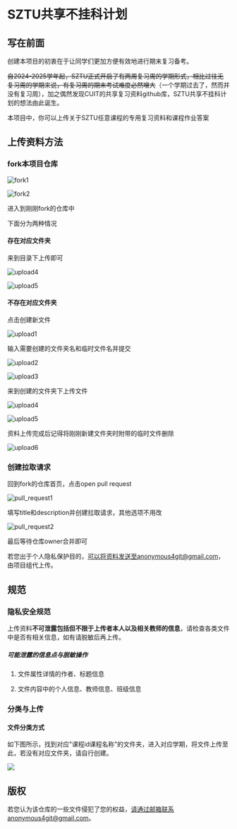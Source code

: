 # SZTU共享不挂科计划

## 写在前面

创建本项目的初衷在于让同学们更加方便有效地进行期末复习备考。

~~自2024-2025学年起，SZTU正式开启了有两周复习周的学期形式，相比过往无复习周的学期来说，有复习周的期末考试难度必然增大~~（一个学期过去了，然而并没有复习周），加之偶然发现CUIT的共享复习资料github库，SZTU共享不挂科计划的想法由此诞生。

本项目中，你可以上传关于SZTU任意课程的专用复习资料和课程作业答案

## 上传资料方法

### fork本项目仓库

![fork1](./img/fork1.png)



![fork2](./img/fork2.png)

进入到刚刚fork的仓库中

下面分为两种情况

#### 存在对应文件夹

来到目录下上传即可

![upload4](./img/upload4.png)

![upload5](./img/upload5.png)

#### 不存在对应文件夹

点击创建新文件

![upload1](./img/upload1.png)



输入需要创建的文件夹名和临时文件名并提交

![upload2](./img/upload2.png)

![upload3](./img/upload3.png)

来到创建的文件夹下上传文件

![upload4](./img/upload4.png)

![upload5](./img/upload5.png)

资料上传完成后记得将刚刚新建文件夹时附带的临时文件删除

![upload6](./img/upload6.png)

### 创建拉取请求

回到fork的仓库首页，点击open pull request

![pull_request1](./img/pull_request1.png)



填写title和description并创建拉取请求，其他选项不用改

![pull_request2](./img/pull_request2.png)



最后等待仓库owner合并即可





若您出于个人隐私保护目的，可以将资料发送至anonymous4git@gmail.com，由项目组代上传。





## 规范

### 隐私安全规范



上传资料**不可泄露包括但不限于上传者本人以及相关教师的信息**，请检查各类文件中是否有相关信息，如有请脱敏后再上传。

##### 可能泄露的信息点与脱敏操作

1. 文件属性详情的作者、标题信息

2. 文件内容中的个人信息、教师信息、班级信息

### 分类与上传

#### 文件分类方式

如下图所示，找到对应"课程id课程名称"的文件夹，进入对应学期，将文件上传至此，若没有对应文件夹，请自行创建。

![](./img/tree.png)



## 版权

若您认为该仓库的一些文件侵犯了您的权益，请通过邮箱联系anonymous4git@gmail.com。
